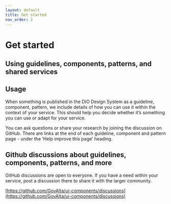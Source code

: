 ```yaml
---
layout: default
title: Get started
nav_order: 2
---
```


# Get started

## Using guidelines, components, patterns, and shared services <a href="using-styles-components-and-patterns" id="using-styles-components-and-patterns"></a>

## Usage

When something is published in the DIO Design System as a guideline, component, pattern, we include details of how you can use it within the context of your service. This should help you decide whether it’s something you can use or adapt for your service.

You can ask questions or share your research by joining the discussion on GitHub. There are links at the end of each guideline, component and pattern page - under the ‘Help improve this page’ heading.

## Github discussions about guidelines, components, patterns, and more

GitHub discussions are open to everyone. If you have a need within your service, post a discussion there to share it with the larger community.

[https://github.com/GovAlta/ui-components/discussions](https://github.com/GovAlta/ui-components/discussions)

